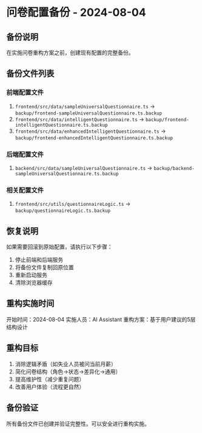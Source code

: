 # 问卷配置备份 - 2024-08-04

## 备份说明

在实施问卷重构方案之前，创建现有配置的完整备份。

## 备份文件列表

### 前端配置文件
1. `frontend/src/data/sampleUniversalQuestionnaire.ts` → `backup/frontend-sampleUniversalQuestionnaire.ts.backup`
2. `frontend/src/data/intelligentQuestionnaire.ts` → `backup/frontend-intelligentQuestionnaire.ts.backup`
3. `frontend/src/data/enhancedIntelligentQuestionnaire.ts` → `backup/frontend-enhancedIntelligentQuestionnaire.ts.backup`

### 后端配置文件
1. `backend/src/data/sampleUniversalQuestionnaire.ts` → `backup/backend-sampleUniversalQuestionnaire.ts.backup`

### 相关配置文件
1. `frontend/src/utils/questionnaireLogic.ts` → `backup/questionnaireLogic.ts.backup`

## 恢复说明

如果需要回滚到原始配置，请执行以下步骤：

1. 停止前端和后端服务
2. 将备份文件复制回原位置
3. 重新启动服务
4. 清除浏览器缓存

## 重构实施时间

开始时间：2024-08-04
实施人员：AI Assistant
重构方案：基于用户建议的5层结构设计

## 重构目标

1. 消除逻辑矛盾（如失业人员被问当前月薪）
2. 简化问卷结构（角色→状态→差异化→通用）
3. 提高维护性（减少重复问题）
4. 改善用户体验（流程更自然）

## 备份验证

所有备份文件已创建并验证完整性。可以安全进行重构实施。
